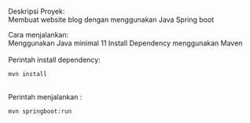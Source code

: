 Deskripsi Proyek:</br>
Membuat website blog dengan menggunakan Java Spring boot</br>

Cara menjalankan:</br>
Menggunakan Java minimal 11</b>
Install Dependency menggunakan Maven</br>
</br>
Perintah install dependency: 
```
mvn install 
```
</br>
Perintah menjalankan :

``` 
mvn springboot:run
```



